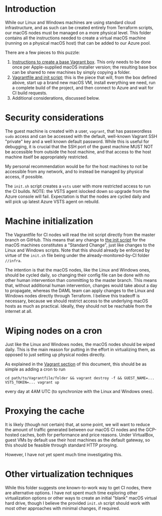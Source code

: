 # Introduction

While our Linux and Windows machines are using standard cloud infrastructure,
and as such can be created entirely from Terraform scripts, our macOS nodes
must be managed on a more physical level. This folder contains all the
instructions needed to create a virtual macOS machine (running on a physical
macOS host) that can be added to our Azure pool.

There are a few pieces to this puzzle:

1. [Instructions to create a base Vagrant box](1-create-box/README.md). This only
   needs to be done once per Apple-supplied macOS installer version; the
   resulting base box can be shared to new machines by simply copying a folder.
1. [Vagrantfile and init script](2-vagrant-files/README.md); this is the piece
   that will, from the box defined above, start up a brand new macOS VM,
   install everything we need, run a complete build of the project, and then
   connect to Azure and wait for CI build requests.
3. Additional considerations, discussed below.

# Security considerations

The guest machine is created with a user, `vagrant`, that has passwordless
`sudo` access and can be accessed with the default, well-known Vagrant SSH
"private" key and a well known default password. While this is useful for debugging, 
it is crucial that the SSH port of the guest machine MUST NOT be accessible from 
outside the host machine, and that access to the host machine itself be appropriately 
restricted.

My personal recommendation would be for the host machines to not be accessible
from any network, and to instead be managed by physical access, if possible.

The `init.sh` script creates a `vsts` user with more restricted access to run
the CI builds. NOTE: the VSTS agent islocked down so upgrade from the Azure console 
will fail. Expectation is that the nodes are cycled daily and will pick up latest
Azure VSTS agent on rebuild.

# Machine initialization

The Vagrantfile for CI nodes will read the init script directly from the master
branch on GitHub. This means that any change to [the init
script](2-vagrant-files/init.sh) for the macOS machines constitutes a "Standard
Change", just like changes to the Linux and Windows scripts. Note that this
should already be enforced by virtue of the `init.sh` file being under the
already-monitored-by-CI folder `//infra`.

The intention is that the macOS nodes, like the Linux and Windows ones, should
be cycled daily, so changing their config file can be done with no other human
intervention than committing to the master branch. This means that, without
additional human intervention, changes would take about a day to propagate,
whereas the DAML team can apply changes to the Linux and Windows nodes directly
through Terraform. I believe this tradeoff is necessary, because we should
restrict access to the underlying macOS hosts as much as practical. Ideally,
they should not be reachable from the internet at all.

# Wiping nodes on a cron

Just like the Linux and Windows nodes, the macOS nodes should be wiped daily.
This is the main reason for putting in the effort in virtualizing them, as
opposed to just setting up physical nodes directly.

As explained in the [Vagrant section](2-vagrant-files/README.md) of this
document, this should be as simple as adding a cron to run

```
cd path/to/Vagrantfile/folder && vagrant destroy -f && GUEST_NAME=... VSTS_TOKEN=... vagrant up
```

every day at 4AM UTC (to synchronize with the Linux and Windows ones).

# Proxying the cache

It is likely (though not certain) that, at some point, we will want to reduce
the amount of traffic generated between our macOS CI nodes and the GCP-hosted
caches, both for performance and price reasons. Under VirtualBox, guest VMs by
default use their host machines as the default gateway, so this should be
feasible through standard HTTP proxying.

However, I have not yet spent much time investigating this.

# Other virtualization techniques

While this folder suggests one known-to-work way to get CI nodes, there are
alternative options. I have not spent much time exploring other virtualization
options or other ways to create an initial "blank" macOS virtual hard drive,
though I believe the provided `init.sh` script should work with most other
approaches with minimal changes, if required.
